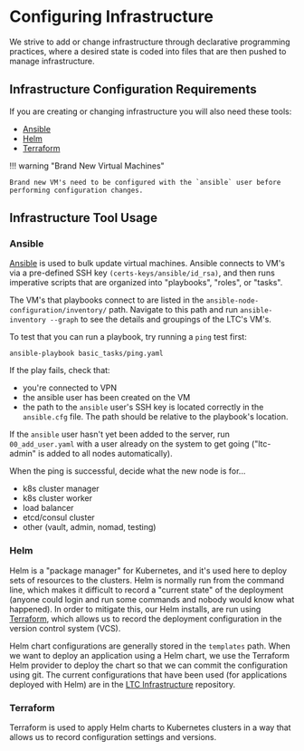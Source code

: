 # Configuring Infrastructure


We strive to add or change infrastructure through declarative programming practices, where a desired state is coded into files that are then pushed to manage infrastructure.


## Infrastructure Configuration Requirements

If you are creating or changing infrastructure you will also need these tools:

- [Ansible](https://docs.ansible.com/ansible/latest/installation_guide/intro_installation.html#installing-and-upgrading-ansible-with-pip)
- [Helm](https://helm.sh/docs/intro/install/)
- [Terraform](https://www.terraform.io/downloads.html)


!!! warning "Brand New Virtual Machines"

    Brand new VM's need to be configured with the `ansible` user before performing configuration changes.


## Infrastructure Tool Usage


### Ansible

[Ansible](https://docs.ansible.com/ansible/latest/user_guide/intro_getting_started.html#intro-getting-started) is used to bulk update virtual machines. Ansible connects to VM's via a pre-defined SSH key `(certs-keys/ansible/id_rsa)`, and then runs imperative scripts that are organized into "playbooks", "roles", or "tasks".

The VM's that playbooks connect to are listed in the `ansible-node-configuration/inventory/` path. Navigate to this path and run `ansible-inventory --graph` to see the details and groupings of the LTC's VM's.

To test that you can run a playbook, try running a `ping` test first:

`ansible-playbook basic_tasks/ping.yaml`

If the play fails, check that:
- you're connected to VPN
- the ansible user has been created on the VM
- the path to the `ansible` user's SSH key is located correctly in the `ansible.cfg` file. The path should be relative to the playbook's location.

If the `ansible` user hasn't yet been added to the server, run `00_add_user.yaml` with a user already on the system to get going ("ltc-admin" is added to all nodes automatically).

When the ping is successful, decide what the new node is for...

* k8s cluster manager
* k8s cluster worker
* load balancer
* etcd/consul cluster
* other (vault, admin, nomad, testing)


### Helm

Helm is a "package manager" for Kubernetes, and it's used here to deploy sets of resources to the clusters. Helm is normally run from the command line, which makes it difficult to record a "current state" of the deployment (anyone could login and run some commands and nobody would know what happened). In order to mitigate this, our Helm installs, are run using [Terraform](https://www.terraform.io/docs/index.html), which allows us to record the deployment configuration in the version control system (VCS).

Helm chart configurations are generally stored in the `templates` path. When we want to deploy an application using a Helm chart, we use the Terraform Helm provider to deploy the chart so that we can commit the configuration using git. The current configurations that have been used (for applications deployed with Helm) are in the [LTC Infrastructure](https://issues.ltc.bcit.ca/ltc-infrastructure/ltc-infrastructure) repository.

### Terraform

Terraform is used to apply Helm charts to Kubernetes clusters in a way that allows us to record configuration settings and versions.
